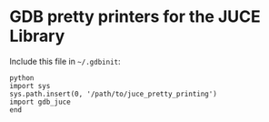 # GDB pretty printers for the JUCE Library

Include this file in `~/.gdbinit`:

    python
    import sys 
    sys.path.insert(0, '/path/to/juce_pretty_printing')
    import gdb_juce
    end

